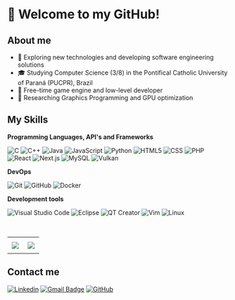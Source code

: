 # :wave: Welcome to my GitHub!

## About me

- 🤔 Exploring new technologies and developing software engineering solutions
- 🎓 Studying Computer Science (3/8) in the Pontifical Catholic University of Paraná (PUCPR), Brazil
- 💼 Free-time game engine and low-level developer
- 🌱 Researching Graphics Programming and GPU optimization

## My Skills

**Programming Languages, API's and Frameworks**

![C](https://img.shields.io/badge/-C-333333?style=flat&logo=C&logoColor=993399)
![C++](https://img.shields.io/badge/-C++-333333?style=flat&logo=C%2B%2B&&logoColor=5555FF)
![Java](https://img.shields.io/badge/-Java-333333?style=flat&logo=openjdk)
![JavaScript](https://img.shields.io/badge/-JavaScript-333333?style=flat&logo=javascript)
![Python](https://img.shields.io/badge/-Python-333333?style=flat&logo=python)
![HTML5](https://img.shields.io/badge/-HTML5-333333?style=flat&logo=HTML5)
![CSS](https://img.shields.io/badge/-CSS-333333?style=flat&logo=CSS3&logoColor=1572B6)
![PHP](https://img.shields.io/badge/-PHP-333333?style=flat&logo=PHP&logoColor=6E5AC7)
![React](https://img.shields.io/badge/-React-333333?style=flat&logo=react)
![Next.js](https://img.shields.io/badge/-Next.js-333333?style=flat&logo=next.js)
![MySQL](https://img.shields.io/badge/-MySQL-333333?style=flat&logo=mysql&logoColor=AAFFAA)
![Vulkan](https://img.shields.io/badge/-Vulkan-333333?style=flat&logo=vulkan&logoColor=FF2222)

**DevOps**

![Git](https://img.shields.io/badge/-Git-333333?style=flat&logo=git)
![GitHub](https://img.shields.io/badge/-GitHub-333333?style=flat&logo=github)
![Docker](https://img.shields.io/badge/-Docker-333333?style=flat&logo=docker)

**Development tools**

![Visual Studio Code](https://img.shields.io/badge/-Visual%20Studio%20Code-333333?style=flat&logo=vscode&logoColor=007ACC)
![Eclipse](https://img.shields.io/badge/-Eclipse-333333?style=flat&logo=eclipse-ide&logoColor=993399)
![QT Creator](https://img.shields.io/badge/-Qt%20Creator-333333?style=flat&logo=qt-creator&logoColor=007ACC)
![Vim](https://img.shields.io/badge/-Vim-333333?style=flat&logo=vim)
![Linux](https://img.shields.io/badge/-Linux-333333?style=flat&logo=linux)

<br/>

<div id="image-table" align="center">
    <table>
        <tr>
            <td style="padding:10px">
                <img src="https://github-readme-stats.vercel.app/api?username=marshmll&theme=monokai&show_icons=true" />
            </td>
            <td style="padding:10px">
                <img src="https://github-readme-stats.vercel.app/api/top-langs/?username=marshmll&theme=monokai&layout=compact" />
            </td>
        </tr>
    </table>
</div>

## Contact me

[![Linkedin](https://img.shields.io/badge/-Renan%20Andrade-blue?style=flat-square&logo=Linkedin&logoColor=white&link=https://www.linkedin.com/in/renan-oliveira-andrade/)](https://www.linkedin.com/in/renan-oliveira-andrade/)
[![Gmail Badge](https://img.shields.io/badge/-renandasilvaoliveiraandrade@gmail.com-EE2244?style=flat-square&logo=Gmail&logoColor=white&link=mailto:renandasilvaoliveiraandrade@gmail.com)](mailto:renandasilvaoliveiraandrade@gmail.com)
[![GitHub](https://img.shields.io/github/followers/marshmll?label=follow&style=social)](https://github.com/marshmll)

